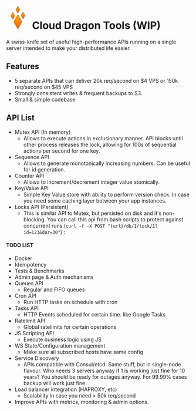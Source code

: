 # ![cd](cd.png) Cloud Dragon Tools  (WIP)

A swiss-knife set of useful high-performance APIs running on a single server intended to make your distributed life easier.


## Features
* 5 separate APIs that can deliver 20k req/second on $4 VPS or 150k req/second on $45 VPS
* Strongly consistent writes & frequent backups to S3.
* Small & simple codebase 

## API List
* Mutex API (In memory)
    * Allows to execute actions in exclusionary manner.  API blocks until other process releases the lock, allowing for 100s of sequential actions per second for one key.
* Sequence API
    * Allows to generate monotonically increasing numbers. Can be useful for id generation.
* Counter API
    * Allows to increment/decrement integer value atomically. 
* Key/Value API
    * Simple Key Value store with ability to perform version check. In case you need some caching layer between your app instances.
* Locks API (Persistent)
    * This is similar API to Mutex, but persisted on disk and it's non-blocking. You can call this api from bash scripts to protect against concurrent runs (`curl -f -X POST "{url}/db/1/lock/1?id=123&dur=30"`)
:
#### TODO LIST
* Docker
* Idempotency
* Tests & Benchmarks
* Admin page & Auth mechanisms
* Queues API
    * Regular and FIFO queues
* Cron API
    * Run HTTP tasks on schedule with cron
* Tasks API 
    * HTTP Events scheduled for certain time. like Google Tasks
* Ratelimit API
    * Global ratelimits for certain operations
* JS Scripting API
    * Execute business logic using JS
* WS State/Configuration management
    * Make sure all subscribed hosts have same config
* Service Discovery
    * APIs compatible with Consul/etcd. Same stuff, but in single-node flavour. Who needs 3 servers anyway if 1 is working just fine for 10 years? You should be ready for outages anyway. For 99.99% cases backup will work just fine.
* Load balancer integration (HAPROXY, etc)
    * Scalability in case you need > 50k req/second
* Improve APIs with metrics, monitoring & admin options.